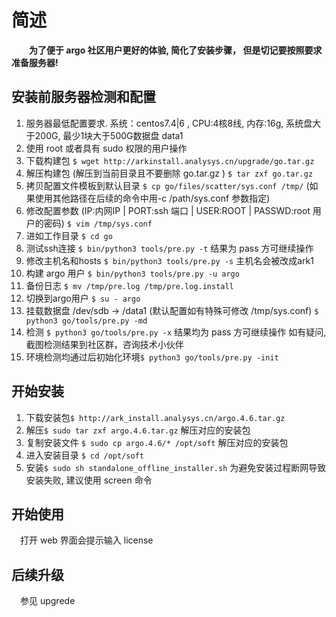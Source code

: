 # 简述
&ensp;&ensp;&ensp;&ensp;**为了便于 argo 社区用户更好的体验, 简化了安装步骤， 但是切记要按照要求准备服务器!**
## 安装前服务器检测和配置
1. 服务器最低配置要求. 系统：centos7.4|6 , CPU:4核8线, 内存:16g, 系统盘大于200G, 最少1块大于500G数据盘 data1
1. 使用 root 或者具有 sudo 权限的用户操作
1. 下载构建包 `$ wget http://arkinstall.analysys.cn/upgrade/go.tar.gz`
1. 解压构建包 (解压到当前目录且不要删除 go.tar.gz ) `$ tar zxf go.tar.gz` 
1. 拷贝配置文件模板到默认目录  `$ cp go/files/scatter/sys.conf /tmp/` (如果使用其他路径在后续的命令中用-c /path/sys.conf 参数指定)
1. 修改配置参数 (IP:内网IP | PORT:ssh 端口 | USER:ROOT | PASSWD:root 用户的密码) `$ vim /tmp/sys.conf`
1. 进如工作目录 `$ cd go`
1. 测试ssh连接 `$ bin/python3 tools/pre.py -t`  结果为 pass 方可继续操作
1. 修改主机名和hosts `$ bin/python3 tools/pre.py -s` 主机名会被改成ark1 
1. 构建 argo 用户 `$ bin/python3 tools/pre.py -u argo`
1. 备份日志 `$ mv /tmp/pre.log /tmp/pre.log.install`
1. 切换到argo用户 `$ su - argo`
1. 挂载数据盘 /dev/sdb -> /data1 (默认配置如有特殊可修改 /tmp/sys.conf) `$ python3 go/tools/pre.py -md`
1. 检测 `$ python3 go/tools/pre.py -x` 结果均为 pass 方可继续操作 如有疑问, 截图检测结果到社区群，咨询技术小伙伴
1. 环境检测均通过后初始化环境`$ python3 go/tools/pre.py -init`
     
## 开始安装
1. 下载安装包`$ http://ark_install.analysys.cn/argo.4.6.tar.gz`  
1. 解压`$ sudo tar zxf argo.4.6.tar.gz`  解压对应的安装包 
1. 复制安装文件 `$ sudo cp argo.4.6/* /opt/soft`  解压对应的安装包 
1. 进入安装目录 `$ cd /opt/soft`
1. 安装`$ sudo sh standalone_offline_installer.sh`  为避免安装过程断网导致安装失败, 建议使用 screen 命令
    
## 开始使用
&ensp;&ensp;打开 web 界面会提示输入 license 
## 后续升级
&ensp;&ensp;参见 upgrede
     
